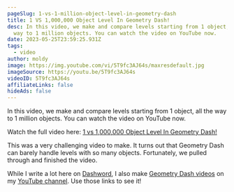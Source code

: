 ```yaml
---
pageSlug: 1-vs-1-million-object-level-in-geometry-dash
title: 1 VS 1,000,000 Object Level In Geometry Dash!
desc: In this video, we make and compare levels starting from 1 object, all the
  way to 1 million objects. You can watch the video on YouTube now.
date: 2023-05-25T23:59:25.931Z
tags:
  - video
author: moldy
image: https://img.youtube.com/vi/5T9fc3AJ64s/maxresdefault.jpg
imageSource: https://youtu.be/5T9fc3AJ64s
videoID: 5T9fc3AJ64s
affiliateLinks: false
hideAds: false
---
```

In this video, we make and compare levels starting from 1 object, all the way to 1 million objects. You can watch the video on YouTube now.

Watch the full video here: [1 vs 1,000,000 Object Level In Geometry Dash!](https://youtu.be/5T9fc3AJ64s)

This was a very challenging video to make. It turns out that Geometry Dash can barely handle levels with so many objects. Fortunately, we pulled through and finished the video.

While I write a lot here on [Dashword](/authors/moldymacaronix/), I also make [Geometry Dash videos](https://www.youtube.com/channel/UCseHDTIJ6ecGo2WcNAFLFCg/videos) on my [YouTube channel](https://www.youtube.com/channel/UCseHDTIJ6ecGo2WcNAFLFCg). Use those links to see it!